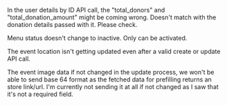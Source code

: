 In the user details by ID API call, the "total_donors" and "total_donation_amount" might be coming wrong. Doesn't match with the donation details passed with it. Please check.

Menu status doesn't change to inactive. Only can be activated.

The event location isn't getting updated even after a valid create or update API call.

The event image data if not changed in the update process, we won't be able to send base 64 format as the fetched data for prefilling returns an store link/url. I'm currently not sending it at all if not changed as I saw that it's not a required field.